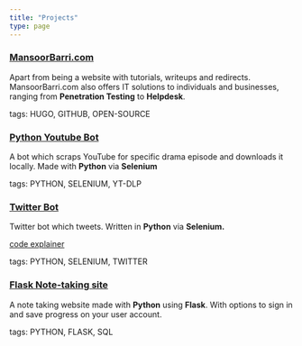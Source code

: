 ```yaml
---
title: "Projects"
type: page
---
```



### [MansoorBarri.com](https://github.com/mansoorbarri/website)
Apart from being a website with tutorials, writeups and redirects. MansoorBarri.com also offers IT solutions to individuals and businesses, ranging from **Penetration Testing** to **Helpdesk**.

tags: HUGO, GITHUB, OPEN-SOURCE


### [Python Youtube Bot](https://github.com/mansoorbarri/PythonScripts/blob/main/YoutubeWebscraper.py)
A bot which scraps YouTube for specific drama episode and downloads it locally. Made with **Python** via **Selenium**

tags: PYTHON, SELENIUM, YT-DLP

### [Twitter Bot](https://github.com/mansoorbarri/PythonScripts/blob/main/twitter-bot.py)
Twitter bot which tweets. Written in **Python** via **Selenium.**

[code explainer](https://mansoor.cf/posts/twitter-bot)

tags: PYTHON, SELENIUM, TWITTER

### [Flask Note-taking site](https://github.com/mansoorbarri/Flask-Website)
A note taking website made with **Python** using **Flask**. With options to sign in and save progress on your user account.

tags: PYTHON, FLASK, SQL
